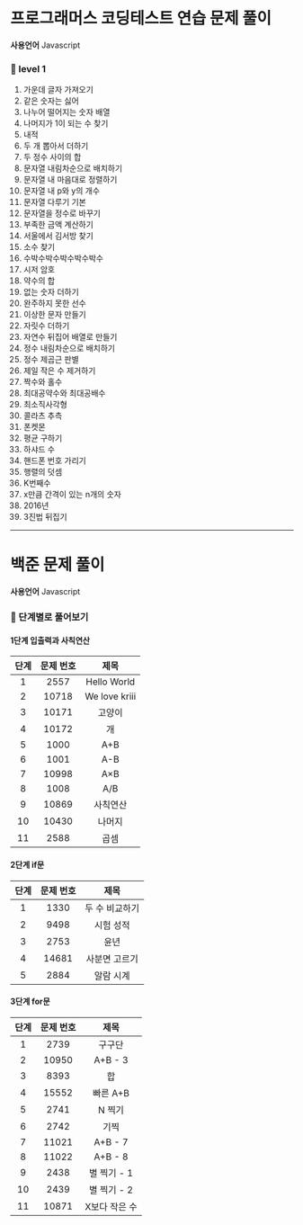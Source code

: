 # 프로그래머스 코딩테스트 연습 문제 풀이

**사용언어** Javascript

### 🧩 level 1
1. 가운데 글자 가져오기
2. 같은 숫자는 싫어
3. 나누어 떨어지는 숫자 배열
4. 나머지가 1이 되는 수 찾기
5. 내적
6. 두 개 뽑아서 더하기
7. 두 정수 사이의 합
8. 문자열 내림차순으로 배치하기
9. 문자열 내 마음대로 정렬하기
10. 문자열 내 p와 y의 개수
11. 문자열 다루기 기본
12. 문자열을 정수로 바꾸기
13. 부족한 금액 계산하기
14. 서울에서 김서방 찾기
15. 소수 찾기
16. 수박수박수박수박수박수
17. 시저 암호
18. 약수의 합
19. 없는 숫자 더하기
20. 완주하지 못한 선수
21. 이상한 문자 만들기
22. 자릿수 더하기
23. 자연수 뒤집어 배열로 만들기
24. 정수 내림차순으로 배치하기
25. 정수 제곱근 판별
26. 제일 작은 수 제거하기
27. 짝수와 홀수
28. 최대공약수와 최대공배수
29. 최소직사각형
30. 콜라츠 추측
31. 폰켓몬
32. 평균 구하기
33. 하샤드 수
34. 핸드폰 번호 가리기
35. 행렬의 덧셈
36. K번째수
37. x만큼 간격이 있는 n개의 숫자
38. 2016년
39. 3진법 뒤집기

***
# 백준 문제 풀이

**사용언어** Javascript

### 🧩 단계별로 풀어보기
#### 1단계 입출력과 사칙연산

|단계|문제 번호|제목|
|:---:|:---:|:---:|
| 1 | 2557 | Hello World |
| 2	| 10718	| We love kriii |
| 3 | 10171 | 고양이 |
| 4 | 10172 | 개 |
| 5 | 1000 | A+B |
| 6 | 1001 | A-B |
| 7 | 10998 | A×B |
| 8 | 1008 | A/B |
| 9 | 10869 | 사칙연산 |
| 10 | 10430 | 나머지 |
| 11 | 2588 | 곱셈 |

#### 2단계 if문

|단계|문제 번호|제목|
|:---:|:---:|:---:|
| 1 | 1330 | 두 수 비교하기 |
| 2	| 9498 | 시험 성적 |
| 3 | 2753 | 윤년 |
| 4 | 14681 | 사분면 고르기 |
| 5 | 2884 | 알람 시계 |

#### 3단계 for문

|단계|문제 번호|제목|
|:---:|:---:|:---:|
| 1 | 2739 | 구구단 |
| 2	| 10950 | A+B - 3 |
| 3 | 8393 | 합 |
| 4 | 15552 | 빠른 A+B |
| 5 | 2741 | N 찍기 |
| 6 | 2742 | 기찍 |
| 7 | 11021 | A+B - 7 |
| 8 | 11022 | A+B - 8	 |
| 9 | 2438 | 별 찍기 - 1 |
| 10 | 2439 | 별 찍기 - 2 |
| 11 | 10871 | X보다 작은 수 |

